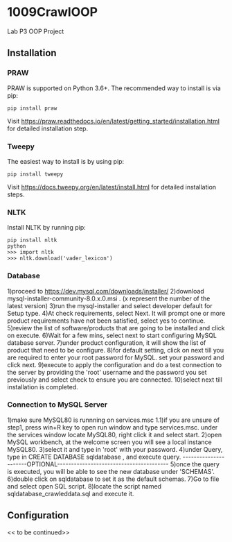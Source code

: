 # 1009CrawlOOP
Lab P3 OOP Project
## Installation
### PRAW
PRAW is supported on Python 3.6+. The recommended way to install is via pip:
```
pip install praw
```
Visit https://praw.readthedocs.io/en/latest/getting_started/installation.html for detailed installation step.
### Tweepy
The easiest way to install is by using pip:
```
pip install tweepy
```
Visit https://docs.tweepy.org/en/latest/install.html for detailed installation steps.
### NLTK
Install NLTK by running pip:
```
pip install nltk
python
>>> import nltk
>>> nltk.download('vader_lexicon')
```
### Database
1)proceed to https://dev.mysql.com/downloads/installer/
2)download mysql-installer-community-8.0.x.0.msi . (x represent the number of the latest version)
3)run the mysql-installer and select developer default for Setup type.
4)At check requirements, select Next. It will prompt one or more product requirements have not been satisfied, select yes to continue.
5)review the list of software/products that are going to be installed and click on execute.
6)Wait for a few mins, select next to start configuring MySQL database server.
7)under product configuration, it will show the list of product that need to be configure.
8)for default setting, click on next till you are required to enter your root password for MySQL. set your password and click next.
9)execute to apply the configuration and do a test connection to the server by providing the 'root' username and the password you set previously and select check to ensure you are connected.
10)select next till installation is completed.

### Connection to MySQL Server
1)make sure MySQL80 is runnning on services.msc
1.1)if you are unsure of step1, press win+R key to open run window and type services.msc. under the services window locate MySQL80, right click it and select start.
2)open MySQL workbench, at the welcome screen you will see a local instance MySQL80.
3)select it and type in 'root' with your password.
4)under Query, type in CREATE DATABASE sqldatabase , and execute query.
----------------------OPTIONAL----------------------------------------
5)once the query is executed, you will be able to see the new database under 'SCHEMAS'.
6)double click on sqldatabase to set it as the default schemas.
7)Go to file and select open SQL script.
8)locate the script named sqldatabase_crawleddata.sql and execute it.

## Configuration
<< to be continued>>
